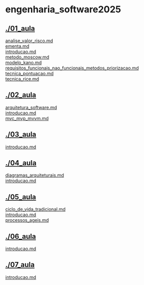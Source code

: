 # engenharia_software2025 <br>
## [./01_aula](https://github.com/IgorAvilaPereira/engenharia_software2025/tree/main/./01_aula) <br>
[analise_valor_risco.md](https://github.com/IgorAvilaPereira/engenharia_software2025/blob/main/./01_aula/analise_valor_risco.md) <br>
[ementa.md](https://github.com/IgorAvilaPereira/engenharia_software2025/blob/main/./01_aula/ementa.md) <br>
[introducao.md](https://github.com/IgorAvilaPereira/engenharia_software2025/blob/main/./01_aula/introducao.md) <br>
[metodo_moscow.md](https://github.com/IgorAvilaPereira/engenharia_software2025/blob/main/./01_aula/metodo_moscow.md) <br>
[modelo_kano.md](https://github.com/IgorAvilaPereira/engenharia_software2025/blob/main/./01_aula/modelo_kano.md) <br>
[requisitos_funcionais_nao_funcionais_metodos_priorizacao.md](https://github.com/IgorAvilaPereira/engenharia_software2025/blob/main/./01_aula/requisitos_funcionais_nao_funcionais_metodos_priorizacao.md) <br>
[tecnica_pontuacao.md](https://github.com/IgorAvilaPereira/engenharia_software2025/blob/main/./01_aula/tecnica_pontuacao.md) <br>
[tecnica_rice.md](https://github.com/IgorAvilaPereira/engenharia_software2025/blob/main/./01_aula/tecnica_rice.md) <br>
## [./02_aula](https://github.com/IgorAvilaPereira/engenharia_software2025/tree/main/./02_aula) <br>
[arquitetura_software.md](https://github.com/IgorAvilaPereira/engenharia_software2025/blob/main/./02_aula/arquitetura_software.md) <br>
[introducao.md](https://github.com/IgorAvilaPereira/engenharia_software2025/blob/main/./02_aula/introducao.md) <br>
[mvc_mvp_mvvm.md](https://github.com/IgorAvilaPereira/engenharia_software2025/blob/main/./02_aula/mvc_mvp_mvvm.md) <br>
## [./03_aula](https://github.com/IgorAvilaPereira/engenharia_software2025/tree/main/./03_aula) <br>
[introducao.md](https://github.com/IgorAvilaPereira/engenharia_software2025/blob/main/./03_aula/introducao.md) <br>
## [./04_aula](https://github.com/IgorAvilaPereira/engenharia_software2025/tree/main/./04_aula) <br>
[diagramas_arquiteturais.md](https://github.com/IgorAvilaPereira/engenharia_software2025/blob/main/./04_aula/diagramas_arquiteturais.md) <br>
[introducao.md](https://github.com/IgorAvilaPereira/engenharia_software2025/blob/main/./04_aula/introducao.md) <br>
## [./05_aula](https://github.com/IgorAvilaPereira/engenharia_software2025/tree/main/./05_aula) <br>
[ciclo_de_vida_tradicional.md](https://github.com/IgorAvilaPereira/engenharia_software2025/blob/main/./05_aula/ciclo_de_vida_tradicional.md) <br>
[introducao.md](https://github.com/IgorAvilaPereira/engenharia_software2025/blob/main/./05_aula/introducao.md) <br>
[processos_ageis.md](https://github.com/IgorAvilaPereira/engenharia_software2025/blob/main/./05_aula/processos_ageis.md) <br>
## [./06_aula](https://github.com/IgorAvilaPereira/engenharia_software2025/tree/main/./06_aula) <br>
[introducao.md](https://github.com/IgorAvilaPereira/engenharia_software2025/blob/main/./06_aula/introducao.md) <br>
## [./07_aula](https://github.com/IgorAvilaPereira/engenharia_software2025/tree/main/./07_aula) <br>
[introducao.md](https://github.com/IgorAvilaPereira/engenharia_software2025/blob/main/./07_aula/introducao.md) <br>
